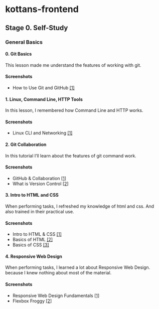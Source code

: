 # kottans-frontend

## Stage 0. Self-Study

### General Basics

#### 0. Git Basics
This lesson made me understand the features of working with git.

#### Screenshots

- How to Use Git and GitHub [\[1\]](task_git_intro/HowToUseGitAndGitHub.png)

#### 1. Linux, Command Line, HTTP Tools
In this lesson, I remembered how Command Line and HTTP works.

#### Screenshots
- Linux CLI and Networking [\[1\]](task_linux_cli/LinuxCommandLineBasics.png)

#### 2. Git Collaboration
In this tutorial I’ll learn about the features of git command work.

#### Screenshots
- GitHub & Collaboration [\[1\]](task_git_collaboration/GitHubCollaboration.png)
- What is Version Control [\[2\]](task_git_collaboration/VersionControlWithGit.png)

#### 3. Intro to HTML and CSS
When performing tasks, I refreshed my knowledge of html and css. And also trained in their practical use.

#### Screenshots
- Intro to HTML & CSS [\[1\]](task_html_css_intro/IntroToHTMLAndCSS.png)
- Basics of HTML [\[2\]](task_html_css_intro/HTML.png)
- Basics of CSS [\[3\]](task_html_css_intro/CSS.png)

#### 4. Responsive Web Design
When performing tasks, I learned a lot about Responsive Web Design. because I knew nothing about most of the material.

#### Screenshots
- Responsive Web Design Fundamentals [\[1\]](task_responsive_web_design/ResponsiveWebDesignFundamentals.png)
- Flexbox Froggy [\[2\]](task_responsive_web_design/FLEXBOXFROGGY.png)
